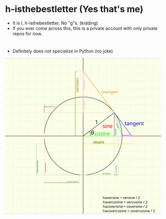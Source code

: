 # h-isthebestletter (Yes that's me)
- It is I, h-isthebestletter. No "g"s. (kidding)
- If you ever come across this, this is a private account with only private repos for now.

#

- Definitely does not specialize in Python (no joke)

<img src="https://github.com/h-isthebestletter/h-isthebestletter/blob/main/test_pic.png" alt="Test picture" height="500" align="center">

<!---
h-isthebestletter/h-isthebestletter is a ✨ special ✨ repository because its `README.md` (this file) appears on your GitHub profile.
You can click the Preview link to take a look at your changes.
--->
